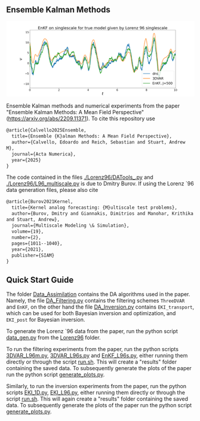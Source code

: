 ## Ensemble Kalman Methods

![Example of application of EnKF on Lorenz `96 state estimation problem](./images/Title_image.png)

Ensemble Kalman methods and numerical experiments from the paper "Ensemble Kalman Methods: A Mean Field Perspective" (https://arxiv.org/abs/2209.11371). To cite this repository use

```
@article{Calvello2025Ensemble,
  title={Ensemble {K}alman Methods: A Mean Field Perspective},
  author={Calvello, Edoardo and Reich, Sebastian and Stuart, Andrew M},
  journal={Acta Numerica},
  year={2025}
}
```

The code contained in the files [./Lorenz96/DATools_.py](./Lorenz96/DATools_.py) and [./Lorenz96/L96_multiscale.py](./Lorenz96/L96_multiscale.py) is due to Dmitry Burov. If using the Lorenz `96 data generation files, please also cite 

```
@article{Burov2021Kernel,
  title={Kernel analog forecasting: {M}ultiscale test problems},
  author={Burov, Dmitry and Giannakis, Dimitrios and Manohar, Krithika and Stuart, Andrew},
  journal={Multiscale Modeling \& Simulation},
  volume={19},
  number={2},
  pages={1011--1040},
  year={2021},
  publisher={SIAM}
} 
```

## Quick Start Guide

The folder [Data_Assimilation](./Data_Assimilation/) contains the DA algorithms used in the paper. Namely, the file [DA_Filtering.py](./Data_Assimilation/DA_Filtering.py) contains the filtering schemes `ThreeDVAR` and `EnKF`, on the other hand the file [DA_Inversion.py](./Data_Assimilation/DA_Inversion.py) contains `EKI_transport`, which can be used for both Bayesian inversion and optimization, and `EKI_post` for Bayesian inversion. 

To generate the Lorenz `96 data from the paper, run the python script [data_gen.py](./Lorenz96/data_gen.py) from the [Lorenz96](./Lorenz96/) folder.

To run the filtering experiments from the paper, run the python scripts [3DVAR_L96m.py](./Filtering_Experiments/3DVAR_L96m.py), [3DVAR_L96s.py](./Filtering_Experiments/3DVAR_L96s.py) and [EnKF_L96s.py](./Filtering_Experiments/EnKF_L96s.py), either running them directly or through the script [run.sh](./Filtering_Experiments/run.sh). This will create a "results" folder containing the saved data. To subsequently generate the plots of the paper run the python script [generate_plots.py](./Filtering_Experiments/generate_plots.py).

Similarly, to run the inversion experiments from the paper, run the python scripts [EKI_1D.py](./Inversion_Experiments/EKI_1D.py), [EKI_L96.py](./Inversion_Experiments/EKI_L96.py), either running them directly or through the script [run.sh](./Inversion_Experiments/run.sh). This will again create a "results" folder containing the saved data. To subsequently generate the plots of the paper run the python script [generate_plots.py](./Inversion_Experiments/generate_plots.py).